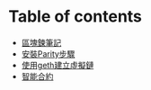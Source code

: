 # Table of contents

* [區塊鍊筆記](README.md)
* [安裝Parity步驟](parity.md)
* [使用geth建立虛擬鏈](geth-virtual-chain.md)
* [智能合約](smart-contact.md)

